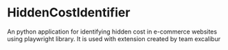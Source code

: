 # HiddenCostIdentifier
An python application for identifying hidden cost in e-commerce websites using playwright library. It is used with extension created by team excalibur
